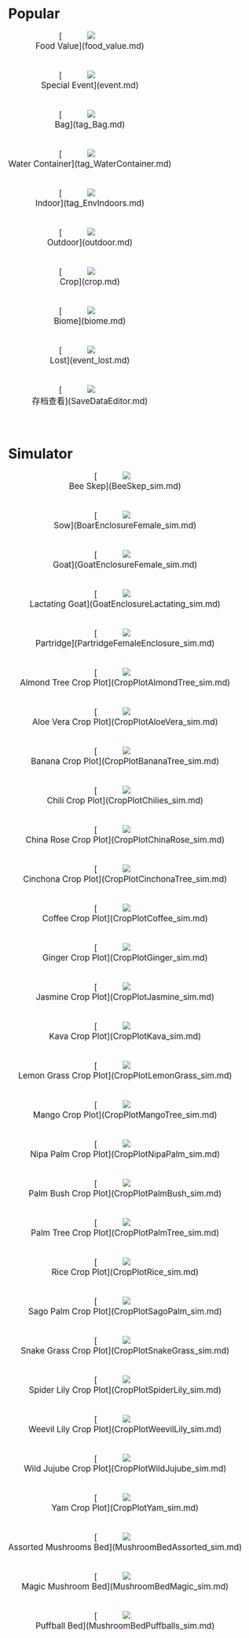 # Popular  
<div style="display:inline-block"><div class="gamedatalist" style="text-align:center;;min-height:0px;margin-bottom:40px;margin-right:20px;font-size:1.2em;">[<div style="width:120px;display:inline-block;text-align:center"><img decoding="async" src="Sprite/HoneyGlazedPork.png" href="a.md" style="max-width:120px;max-height:120px;"></div><br>Food Value](food_value.md)</div><div class="gamedatalist" style="text-align:center;;min-height:0px;margin-bottom:40px;margin-right:20px;font-size:1.2em;">[<div style="width:120px;display:inline-block;text-align:center"><img decoding="async" src="Sprite/Enemy.png" href="a.md" style="max-width:120px;max-height:120px;"></div><br>Special Event](event.md)</div><div class="gamedatalist" style="text-align:center;;min-height:0px;margin-bottom:40px;margin-right:20px;font-size:1.2em;">[<div style="width:120px;display:inline-block;text-align:center"><img decoding="async" src="Sprite/Chest.png" href="a.md" style="max-width:120px;max-height:120px;"></div><br> Bag](tag_Bag.md)</div><div class="gamedatalist" style="text-align:center;;min-height:0px;margin-bottom:40px;margin-right:20px;font-size:1.2em;">[<div style="width:120px;display:inline-block;text-align:center"><img decoding="async" src="Sprite/ClayVase.png" href="a.md" style="max-width:120px;max-height:120px;"></div><br> Water Container](tag_WaterContainer.md)</div><div class="gamedatalist" style="text-align:center;;min-height:0px;margin-bottom:40px;margin-right:20px;font-size:1.2em;">[<div style="width:120px;display:inline-block;text-align:center"><img decoding="async" src="Sprite/MudHut.png" href="a.md" style="max-width:120px;max-height:120px;"></div><br> Indoor](tag_EnvIndoors.md)</div><div class="gamedatalist" style="text-align:center;;min-height:0px;margin-bottom:40px;margin-right:20px;font-size:1.2em;">[<div style="width:120px;display:inline-block;text-align:center"><img decoding="async" src="Sprite/Grasslands.png" href="a.md" style="max-width:120px;max-height:120px;"></div><br> Outdoor](outdoor.md)</div><div class="gamedatalist" style="text-align:center;;min-height:0px;margin-bottom:40px;margin-right:20px;font-size:1.2em;">[<div style="width:120px;display:inline-block;text-align:center"><img decoding="async" src="Sprite/CropPlotGrowing.png" href="a.md" style="max-width:120px;max-height:120px;"></div><br> Crop](crop.md)</div><div class="gamedatalist" style="text-align:center;;min-height:0px;margin-bottom:40px;margin-right:20px;font-size:1.2em;">[<div style="width:120px;display:inline-block;text-align:center"><img decoding="async" src="Sprite/MacaqueEvent.png" href="a.md" style="max-width:120px;max-height:120px;"></div><br> Biome](biome.md)</div><div class="gamedatalist" style="text-align:center;;min-height:0px;margin-bottom:40px;margin-right:20px;font-size:1.2em;">[<div style="width:120px;display:inline-block;text-align:center"><img decoding="async" src="Sprite/WeatherStorm_Full.png" href="a.md" style="max-width:120px;max-height:120px;"></div><br> Lost](event_lost.md)</div><div class="gamedatalist" style="text-align:center;;min-height:0px;margin-bottom:40px;margin-right:20px;font-size:1.2em;">[<div style="width:120px;display:inline-block;text-align:center"><img decoding="async" src="Sprite/Skull.png" href="a.md" style="max-width:120px;max-height:120px;"></div><br>存档查看](SaveDataEditor.md)</div></div>  
  
  
# Simulator  
<div style="display:inline-block"><div class="gamedatalist" style="text-align:center;;min-height:0px;margin-bottom:40px;margin-right:20px;font-size:1.2em;">[<div style="width:120px;display:inline-block;text-align:center"><img decoding="async" src="Sprite/SkepBees.png" href="a.md" style="max-width:120px;max-height:120px;"></div><br>Bee Skep](BeeSkep_sim.md)</div><div class="gamedatalist" style="text-align:center;;min-height:0px;margin-bottom:40px;margin-right:20px;font-size:1.2em;">[<div style="width:120px;display:inline-block;text-align:center"><img decoding="async" src="Sprite/BoarEnclosureFemale.png" href="a.md" style="max-width:120px;max-height:120px;"></div><br>Sow](BoarEnclosureFemale_sim.md)</div><div class="gamedatalist" style="text-align:center;;min-height:0px;margin-bottom:40px;margin-right:20px;font-size:1.2em;">[<div style="width:120px;display:inline-block;text-align:center"><img decoding="async" src="Sprite/GoatFemaleEnclosure.png" href="a.md" style="max-width:120px;max-height:120px;"></div><br>Goat](GoatEnclosureFemale_sim.md)</div><div class="gamedatalist" style="text-align:center;;min-height:0px;margin-bottom:40px;margin-right:20px;font-size:1.2em;">[<div style="width:120px;display:inline-block;text-align:center"><img decoding="async" src="Sprite/GoatFemaleEnclosure.png" href="a.md" style="max-width:120px;max-height:120px;"></div><br>Lactating Goat](GoatEnclosureLactating_sim.md)</div><div class="gamedatalist" style="text-align:center;;min-height:0px;margin-bottom:40px;margin-right:20px;font-size:1.2em;">[<div style="width:120px;display:inline-block;text-align:center"><img decoding="async" src="Sprite/PartridgeNesting.png" href="a.md" style="max-width:120px;max-height:120px;"></div><br>Partridge](PartridgeFemaleEnclosure_sim.md)</div><div class="gamedatalist" style="text-align:center;;min-height:0px;margin-bottom:40px;margin-right:20px;font-size:1.2em;">[<div style="width:120px;display:inline-block;text-align:center"><img decoding="async" src="Sprite/CropPlotGrowing.png" href="a.md" style="max-width:120px;max-height:120px;"></div><br>Almond Tree Crop Plot](CropPlotAlmondTree_sim.md)</div><div class="gamedatalist" style="text-align:center;;min-height:0px;margin-bottom:40px;margin-right:20px;font-size:1.2em;">[<div style="width:120px;display:inline-block;text-align:center"><img decoding="async" src="Sprite/CropPlotGrowing.png" href="a.md" style="max-width:120px;max-height:120px;"></div><br>Aloe Vera Crop Plot](CropPlotAloeVera_sim.md)</div><div class="gamedatalist" style="text-align:center;;min-height:0px;margin-bottom:40px;margin-right:20px;font-size:1.2em;">[<div style="width:120px;display:inline-block;text-align:center"><img decoding="async" src="Sprite/CropPlotGrowing.png" href="a.md" style="max-width:120px;max-height:120px;"></div><br>Banana Crop Plot](CropPlotBananaTree_sim.md)</div><div class="gamedatalist" style="text-align:center;;min-height:0px;margin-bottom:40px;margin-right:20px;font-size:1.2em;">[<div style="width:120px;display:inline-block;text-align:center"><img decoding="async" src="Sprite/CropPlotGrowing.png" href="a.md" style="max-width:120px;max-height:120px;"></div><br>Chili Crop Plot](CropPlotChilies_sim.md)</div><div class="gamedatalist" style="text-align:center;;min-height:0px;margin-bottom:40px;margin-right:20px;font-size:1.2em;">[<div style="width:120px;display:inline-block;text-align:center"><img decoding="async" src="Sprite/CropPlotGrowing.png" href="a.md" style="max-width:120px;max-height:120px;"></div><br>China Rose Crop Plot](CropPlotChinaRose_sim.md)</div><div class="gamedatalist" style="text-align:center;;min-height:0px;margin-bottom:40px;margin-right:20px;font-size:1.2em;">[<div style="width:120px;display:inline-block;text-align:center"><img decoding="async" src="Sprite/CropPlotGrowing.png" href="a.md" style="max-width:120px;max-height:120px;"></div><br>Cinchona Crop Plot](CropPlotCinchonaTree_sim.md)</div><div class="gamedatalist" style="text-align:center;;min-height:0px;margin-bottom:40px;margin-right:20px;font-size:1.2em;">[<div style="width:120px;display:inline-block;text-align:center"><img decoding="async" src="Sprite/CropPlotGrowing.png" href="a.md" style="max-width:120px;max-height:120px;"></div><br>Coffee Crop Plot](CropPlotCoffee_sim.md)</div><div class="gamedatalist" style="text-align:center;;min-height:0px;margin-bottom:40px;margin-right:20px;font-size:1.2em;">[<div style="width:120px;display:inline-block;text-align:center"><img decoding="async" src="Sprite/CropPlotGrowing.png" href="a.md" style="max-width:120px;max-height:120px;"></div><br>Ginger Crop Plot](CropPlotGinger_sim.md)</div><div class="gamedatalist" style="text-align:center;;min-height:0px;margin-bottom:40px;margin-right:20px;font-size:1.2em;">[<div style="width:120px;display:inline-block;text-align:center"><img decoding="async" src="Sprite/CropPlotGrowing.png" href="a.md" style="max-width:120px;max-height:120px;"></div><br>Jasmine Crop Plot](CropPlotJasmine_sim.md)</div><div class="gamedatalist" style="text-align:center;;min-height:0px;margin-bottom:40px;margin-right:20px;font-size:1.2em;">[<div style="width:120px;display:inline-block;text-align:center"><img decoding="async" src="Sprite/CropPlotGrowing.png" href="a.md" style="max-width:120px;max-height:120px;"></div><br>Kava Crop Plot](CropPlotKava_sim.md)</div><div class="gamedatalist" style="text-align:center;;min-height:0px;margin-bottom:40px;margin-right:20px;font-size:1.2em;">[<div style="width:120px;display:inline-block;text-align:center"><img decoding="async" src="Sprite/CropPlotGrowing.png" href="a.md" style="max-width:120px;max-height:120px;"></div><br>Lemon Grass Crop Plot](CropPlotLemonGrass_sim.md)</div><div class="gamedatalist" style="text-align:center;;min-height:0px;margin-bottom:40px;margin-right:20px;font-size:1.2em;">[<div style="width:120px;display:inline-block;text-align:center"><img decoding="async" src="Sprite/CropPlotGrowing.png" href="a.md" style="max-width:120px;max-height:120px;"></div><br>Mango Crop Plot](CropPlotMangoTree_sim.md)</div><div class="gamedatalist" style="text-align:center;;min-height:0px;margin-bottom:40px;margin-right:20px;font-size:1.2em;">[<div style="width:120px;display:inline-block;text-align:center"><img decoding="async" src="Sprite/CropPlotGrowing.png" href="a.md" style="max-width:120px;max-height:120px;"></div><br>Nipa Palm Crop Plot](CropPlotNipaPalm_sim.md)</div><div class="gamedatalist" style="text-align:center;;min-height:0px;margin-bottom:40px;margin-right:20px;font-size:1.2em;">[<div style="width:120px;display:inline-block;text-align:center"><img decoding="async" src="Sprite/CropPlotGrowing.png" href="a.md" style="max-width:120px;max-height:120px;"></div><br>Palm Bush Crop Plot](CropPlotPalmBush_sim.md)</div><div class="gamedatalist" style="text-align:center;;min-height:0px;margin-bottom:40px;margin-right:20px;font-size:1.2em;">[<div style="width:120px;display:inline-block;text-align:center"><img decoding="async" src="Sprite/CropPlotGrowing.png" href="a.md" style="max-width:120px;max-height:120px;"></div><br>Palm Tree Crop Plot](CropPlotPalmTree_sim.md)</div><div class="gamedatalist" style="text-align:center;;min-height:0px;margin-bottom:40px;margin-right:20px;font-size:1.2em;">[<div style="width:120px;display:inline-block;text-align:center"><img decoding="async" src="Sprite/CropPlotGrowing.png" href="a.md" style="max-width:120px;max-height:120px;"></div><br>Rice Crop Plot](CropPlotRice_sim.md)</div><div class="gamedatalist" style="text-align:center;;min-height:0px;margin-bottom:40px;margin-right:20px;font-size:1.2em;">[<div style="width:120px;display:inline-block;text-align:center"><img decoding="async" src="Sprite/CropPlotGrowing.png" href="a.md" style="max-width:120px;max-height:120px;"></div><br>Sago Palm Crop Plot](CropPlotSagoPalm_sim.md)</div><div class="gamedatalist" style="text-align:center;;min-height:0px;margin-bottom:40px;margin-right:20px;font-size:1.2em;">[<div style="width:120px;display:inline-block;text-align:center"><img decoding="async" src="Sprite/CropPlotGrowing.png" href="a.md" style="max-width:120px;max-height:120px;"></div><br>Snake Grass Crop Plot](CropPlotSnakeGrass_sim.md)</div><div class="gamedatalist" style="text-align:center;;min-height:0px;margin-bottom:40px;margin-right:20px;font-size:1.2em;">[<div style="width:120px;display:inline-block;text-align:center"><img decoding="async" src="Sprite/CropPlotGrowing.png" href="a.md" style="max-width:120px;max-height:120px;"></div><br>Spider Lily Crop Plot](CropPlotSpiderLily_sim.md)</div><div class="gamedatalist" style="text-align:center;;min-height:0px;margin-bottom:40px;margin-right:20px;font-size:1.2em;">[<div style="width:120px;display:inline-block;text-align:center"><img decoding="async" src="Sprite/CropPlotGrowing.png" href="a.md" style="max-width:120px;max-height:120px;"></div><br>Weevil Lily Crop Plot](CropPlotWeevilLily_sim.md)</div><div class="gamedatalist" style="text-align:center;;min-height:0px;margin-bottom:40px;margin-right:20px;font-size:1.2em;">[<div style="width:120px;display:inline-block;text-align:center"><img decoding="async" src="Sprite/CropPlotGrowing.png" href="a.md" style="max-width:120px;max-height:120px;"></div><br>Wild Jujube Crop Plot](CropPlotWildJujube_sim.md)</div><div class="gamedatalist" style="text-align:center;;min-height:0px;margin-bottom:40px;margin-right:20px;font-size:1.2em;">[<div style="width:120px;display:inline-block;text-align:center"><img decoding="async" src="Sprite/CropPlotGrowing.png" href="a.md" style="max-width:120px;max-height:120px;"></div><br>Yam Crop Plot](CropPlotYam_sim.md)</div><div class="gamedatalist" style="text-align:center;;min-height:0px;margin-bottom:40px;margin-right:20px;font-size:1.2em;">[<div style="width:120px;display:inline-block;text-align:center"><img decoding="async" src="Sprite/MushroomBedMagic.png" href="a.md" style="max-width:120px;max-height:120px;"></div><br>Assorted Mushrooms Bed](MushroomBedAssorted_sim.md)</div><div class="gamedatalist" style="text-align:center;;min-height:0px;margin-bottom:40px;margin-right:20px;font-size:1.2em;">[<div style="width:120px;display:inline-block;text-align:center"><img decoding="async" src="Sprite/MushroomBedMagic.png" href="a.md" style="max-width:120px;max-height:120px;"></div><br>Magic Mushroom Bed](MushroomBedMagic_sim.md)</div><div class="gamedatalist" style="text-align:center;;min-height:0px;margin-bottom:40px;margin-right:20px;font-size:1.2em;">[<div style="width:120px;display:inline-block;text-align:center"><img decoding="async" src="Sprite/MushroomBedPuffballs.png" href="a.md" style="max-width:120px;max-height:120px;"></div><br>Puffball Bed](MushroomBedPuffballs_sim.md)</div></div>  
  


<script>document.title="Popular - Card Survival Wiki";</script>